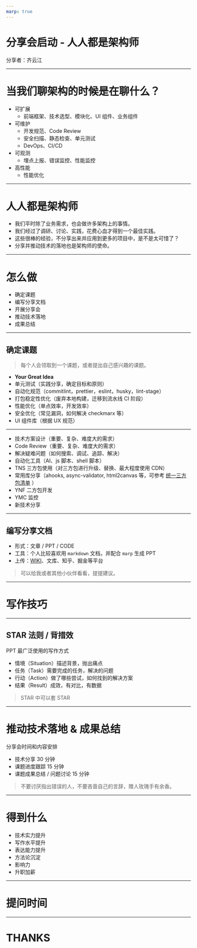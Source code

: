 ```yaml
---
marp: true
---
```


# 分享会启动 - 人人都是架构师

分享者：齐云江

---

# 当我们聊架构的时候是在聊什么？

- 可扩展
  - 前端框架、技术选型、模块化、UI 组件、业务组件
- 可维护
  - 开发规范、Code Review
  - 安全扫描、静态检查、单元测试
  - DevOps、CI/CD
- 可观测
  - 埋点上报、错误监控、性能监控
- 高性能
  - 性能优化

---

# 人人都是架构师

- 我们平时除了业务需求，也会做许多架构上的事情。
- 我们经过了调研、讨论、实践，花费心血才得到一个最佳实践。
- 这些很棒的经验，不分享出来并应用到更多的项目中，是不是太可惜了？
- 分享并推动技术的落地也是架构师的使命。

---

# 怎么做

- 确定课题
- 编写分享文档
- 开展分享会
- 推动技术落地
- 成果总结

---

## 确定课题

> 每个人会领取到一个课题，或者提出自己感兴趣的课题。

- **Your Great Idea**
- 单元测试（实践分享，确定目标和原则）
- 自动化规范（commitlint，prettier，eslint，husky，lint-stage）
- 打包稳定性优化（废弃本地构建，迁移到流水线 CI 阶段）
- 性能优化（单点效率，开发效率）
- 安全优化（常见漏洞，如何解决 checkmarx 等）
- UI 组件库（根据 UX 规范）

---

- 技术方案设计（重要、复杂、难度大的需求）
- Code Review（重要、复杂、难度大的需求）
- 解决疑难问题（如何搜索、调试、追踪、解决）
- 自动化工具（AI、js 脚本、shell 脚本）
- TNS 三方包使用（对三方包进行升级、替换、最大程度使用 CDN）
- 常用库分享（ahooks, async-validator, html2canvas 等，可参考 [统一三方包清单](https://yundoc.yonyou.com/view/l/toq878s) ）
- YNF 二方包开发
- YMC 监控
- 新技术分享

---

## 编写分享文档

- 形式：文章 / PPT / CODE
- 工具：个人比较喜欢用 `markdown` 文档，并配合 `marp` 生成 PPT
- 上传：[WIKI](https://uap-wiki.yyrd.com/pages/viewpage.action?pageId=213460597)、文库、知乎、掘金等平台

> 可以给我或者其他小伙伴看看，提提建议。

---

# 写作技巧

---

## STAR 法则 / 背措效

PPT 最广泛使用的写作方式

- 情境（Situation）描述背景，抛出痛点
- 任务（Task）需要完成的任务，解决的问题
- 行动（Action）做了哪些尝试，如何找到的解决方案
- 结果（Result）成效，有对比，有数据

> STAR 中可以套 STAR

---

# 推动技术落地 & 成果总结

分享会时间和内容安排

- 技术分享 30 分钟
- 课题进度跟踪 15 分钟
- 课题成果总结 / 问题讨论 15 分钟

> 不要讨厌指出错误的人，不要吝啬自己的言辞，赠人玫瑰手有余香。

---

# 得到什么

- 技术实力提升
- 写作水平提升
- 表达能力提升
- 方法论沉淀
- 影响力
- 升职加薪

---

# 提问时间

---

# THANKS
